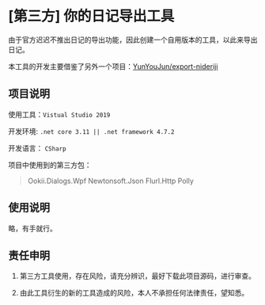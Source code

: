 # [第三方] 你的日记导出工具

由于官方迟迟不推出日记的导出功能，因此创建一个自用版本的工具，以此来导出日记。

本工具的开发主要借鉴了另外一个项目：[YunYouJun/export-nideriji](https://github.com/YunYouJun/export-nideriji)

## 项目说明

使用工具：`Vistual Studio 2019`

开发环境: `.net core 3.11 || .net framework 4.7.2`

开发语言： `CSharp`

项目中使用到的第三方包：

>  Ookii.Dialogs.Wpf
>  Newtonsoft.Json
>  Flurl.Http
>  Polly

## 使用说明

略，有手就行。

## 责任申明

1. 第三方工具使用，存在风险，请充分辨识，最好下载此项目源码，进行审查。

2. 由此工具衍生的新的工具造成的风险，本人不承担任何法律责任，望知悉。